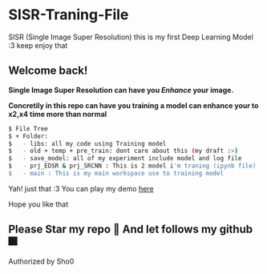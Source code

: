 # SISR-Traning-File
SISR (Single Image Super Resolution) this is my first Deep Learning Model :3 keep enjoy that 

## Welcome back!
**Single Image Super Resolution can have you *Enhance* your image.**

**Concretily in this repo can have you training a model can enhance your to x2,x4 time more than normal**
```bash
$ File Tree
$ + Folder:
$   - libs: all my code using Training model
$   - old + temp + pre_train: dont care about this (my draft :>)
$   - save_model: all of my experiment include model and log file
$   - prj_EDSR & prj_SRCNN : This is 2 model i'm traning (ipynb file)
$   - main : This is my main workspace use to training model
```
Yah! just that :3 
You can play my demo [here](https://github.com/RC-Sho0/Super-Resolution-App-with-Dash)

Hope you like that

**Please Star my repo 🌟**
And let follows my github 🎆
---------------------------------
Authorized by Sho0
